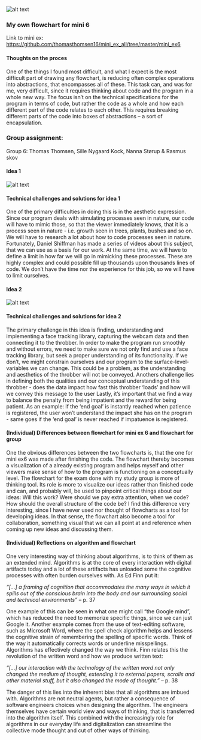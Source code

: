 ![alt text](Mini_ex9.jpg)

### My own flowchart for mini 6

Link to mini ex: https://github.com/thomasthomsen16/mini_ex_all/tree/master/mini_ex6

#### Thoughts on the proces

One of the things I found most difficult, and what I expect is the most difficult part of drawing any flowchart, is reducing often complex operations into abstractions, that encompasses all of these. This task can, and was for me, very difficult, since it requires thinking about code and the program in a whole new way. The focus isn’t on the technical specifications for the program in terms of code, but rather the code as a whole and how each different part of the code relates to each other. This requires breaking different parts of the code into boxes of abstractions – a sort of encapsulation.

### Group assignment: 

Group 6: Thomas Thomsen, Sille Nygaard Kock, Nanna Størup & Rasmus skov

#### Idea 1

![alt text](EksamenFlowchart.png)

#### Technical challenges and solutions for idea 1

One of the primary difficulties in doing this is in the aesthetic expression. Since our program deals with simulating processes seen in nature, our code will have to mimic those, so that the viewer immediately knows, that it is a process seen in nature - i.e. growth seen in trees, plants, bushes and so on. We will have to research a lot about how to code processes seen in nature. Fortunately, Daniel Shiffman has made a series of videos about this subject, that we can use as a basis for our work.
   At the same time, we will have to define a limit in how far we will go in mimicking these processes. These are highly complex and could possible fill up thousands upon thousands lines of code. We don’t have the time nor the experience for this job, so we will have to limit ourselves.
   
#### Idea 2

![alt text](EksamenFlowchart2.png)

#### Technical challenges and solutions for idea 2

The primary challenge in this idea is finding, understanding and implementing a face tracking library, capturing the webcam data and then connecting it to the throbber. In order to make the program run smoothly and without errors, we need to make sure we not only find and use a face tracking library, but seek a proper understanding of its functionality. If we don’t, we might constrain ourselves and our program to the surface-level-variables we can change. This could be a problem, as the understanding and aesthetics of the throbber will not be conveyed.
   Anothers challenge lies in defining both the qualities and our conceptual understanding of this throbber - does the data impact how fast this throbber ‘loads’ and how will we convey this message to the user
    Lastly, it’s important that we find a way to balance the penalty from being impatient and the reward for being patient. As an example: if the ‘end goal’ is instantly reached when patience is registered, the user won’t understand the impact she has on the program - same goes if the ‘end goal’ is never reached if impatuence is registered.


#### (Individual) Differences between flowchart for mini ex 6 and flowchart for group

One the obvious differences between the two flowcharts is, that the one for mini ex6 was made after finishing the code. The flowchart thereby becomes a visualization of a already existing program and helps myself and other viewers make sense of how to the program is functioning on a conceptually level.
   The flowchart for the exam done with my study group is more of thinking tool. Its role is more to visualize our ideas rather than finished code and can, and probably will, be used to pinpoint critical things about our ideas: Will this work? Were should we pay extra attention, when we code? How should the overall structure of the code be? 
    I find this difference very interesting, since I have never used nor thought of flowcharts as a tool for developing ideas. In that sense, the flowchart also become a tool for collaboration, something visual that we can all point at and reference when coming up new ideas and discussing them.


#### (Individual) Reflections on algorithm and flowchart

One very interesting way of thinking about algorithms, is to think of them as an extended mind. Algorithms is at the core of every interaction with digital artifacts today and a lot of these artifacts has unloaded some the cognitive processes with often burden ourselves with. As Ed Finn put it:

*“[…] a framing of cognition that accommodates the many ways in which it spills out of the conscious brain into the body and our surrounding social and technical environments”* – p. 37

One example of this can be seen in what one might call “the Google mind”, which has reduced the need to memorize specific things, since we can just Google it. Another example comes from the use of text-editing software, such as Microsoft Word, where the spell check algorithm helps and lessens the cognitive strain of remembering the spelling of specific words. Think of the way it automatically corrects words or underline misspellings. Algorithms has effectively changed the way we think. Finn relates this the revolution of the written word and how we produce written text: 

*“[…] our interaction with the technology of the written word not only changed the medium of thought, extending it to external papers, scrolls and other material stuff, but it also changed the mode of thought.”* – p. 38

The danger of this lies into the inherent bias that all algorithms are imbued with. Algorithms are not neutral agents, but rather a consequence of software engineers choices when designing the algorithm. The engineers themselves have certain world view and ways of thinking, that is transferred into the algorithm itself. This combined with the increasingly role for algorithms in our everyday life and digitalization can streamline the collective mode thought and cut of other ways of thinking. 

